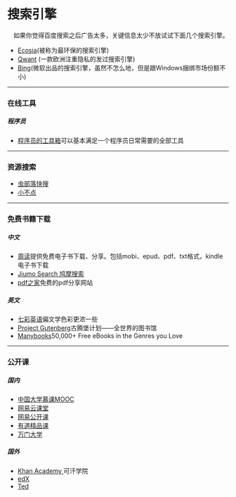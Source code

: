 # 搜索引擎
&emsp;如果你觉得百度搜索之后广告太多，关键信息太少不放试试下面几个搜索引擎。
- [Ecosia](https://www.ecosia.org/)(被称为最环保的搜索引擎)
- [Qwant](https://www.qwant.com/) (一款欧洲注重隐私的发过搜索引擎)
- [Bing](https://cn.bing.com/)(微软出品的搜索引擎，虽然不怎么地，但是跟Windows捆绑市场份额不小)


---
### 在线工具
##### 程序员
- [程序员的工具箱](https://tool.lu/)可以基本满足一个程序员日常需要的全部工具


---
### 资源搜索
- [虫部落快搜](https://search.chongbuluo.com/)
- [小不点](http://www.xiaoso.net/)

---
### 免费书籍下载
##### 中文
- [周读](http://www.ireadweek.com/)提供免费电子书下载、分享。包括mobi、epud、pdf、txt格式，kindle电子书下载
- [Jiumo Search 鸠摩搜索](https://www.jiumodiary.com/)
- [pdf之家](http://www.pdfzj.com/)免费的pdf分享网站
##### 英文
- [七彩英语](http://www.qcenglish.com/)偏文学色彩更浓一些
- [Project Gutenberg](http://www.gutenberg.org/)古腾堡计划——全世界的图书馆
- [Manybooks](https://manybooks.net/)50,000+ Free eBooks in the Genres you Love

---
### 公开课
##### 国内
- [中国大学慕课MOOC](https://www.icourse163.org/)
- [网易云课堂](https://study.163.com/)
- [网易公开课](https://open.163.com/)
- [有道精品课](https://ke.youdao.com/)
- [万门大学](https://www.wanmen.org/#/)

##### 国外
- [Khan Academy ](https://www.khanacademy.org/)可汗学院
- [edX](https://www.edx.org/)
- [Ted](https://www.ted.com/)
